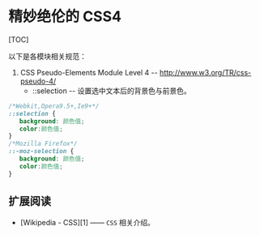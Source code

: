 # 精妙绝伦的 CSS4
[TOC]


以下是各模块相关规范：

 1. CSS Pseudo-Elements Module Level 4 -- http://www.w3.org/TR/css-pseudo-4/
     - ::selection -- 设置选中文本后的背景色与前景色。
 ```css
/*Webkit,Opera9.5+,Ie9+*/
::selection {
    background: 颜色值;
    color:颜色值;
}
/*Mozilla Firefox*/
::-moz-selection {
    background: 颜色值;
    color:颜色值;
}
```


## 扩展阅读

 - [Wikipedia - CSS][1] —— `CSS` 相关介绍。


[2]: http://en.wikipedia.org/wiki/Cascading_Style_Sheets
  
 